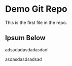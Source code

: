 # Demo Git Repo

This is the first file in the repo.

## Ipsum Below

adsadadasdadasdad

asdasdasdsadsad